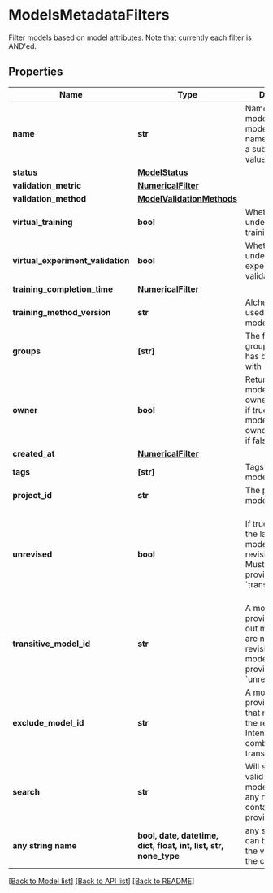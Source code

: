 # ModelsMetadataFilters

Filter models based on model attributes. Note that currently each filter is AND'ed. 

## Properties
Name | Type | Description | Notes
------------ | ------------- | ------------- | -------------
**name** | **str** | Name of the model. Will return models with names containing a subset of this value | [optional] 
**status** | [**ModelStatus**](ModelStatus.md) |  | [optional] 
**validation_metric** | [**NumericalFilter**](NumericalFilter.md) |  | [optional] 
**validation_method** | [**ModelValidationMethods**](ModelValidationMethods.md) |  | [optional] 
**virtual_training** | **bool** | Whether the model underwent virtual training or not | [optional] 
**virtual_experiment_validation** | **bool** | Whether the model underwent virtual experiment validation or not | [optional] 
**training_completion_time** | [**NumericalFilter**](NumericalFilter.md) |  | [optional] 
**training_method_version** | **str** | Alchemite version used to train the model | [optional] 
**groups** | **[str]** | The full path of groups the model has been shared with | [optional] 
**owner** | **bool** | Return only models directly owned by the user if true and only models not directly owned by the user if false. | [optional] 
**created_at** | [**NumericalFilter**](NumericalFilter.md) |  | [optional] 
**tags** | **[str]** | Tags that the model contains | [optional] 
**project_id** | **str** | The project the model belongs to. | [optional] 
**unrevised** | **bool** | If true, returns only the latest visible model of each revision chain. Must not be provided with &#x60;transitiveModelId&#x60;. | [optional]  if omitted the server will use the default value of False
**transitive_model_id** | **str** | A model id. If provided, filters out models that are not a previous revision of that model. Must not be provided with &#x60;unrevised&#x60;. | [optional] 
**exclude_model_id** | **str** | A model id. If provided, excludes that model from the results. Intended for use in combination with transitiveModelId | [optional] 
**search** | **str** | Will search over all valid fields for the model and return any models that contain the provided key | [optional] 
**any string name** | **bool, date, datetime, dict, float, int, list, str, none_type** | any string name can be used but the value must be the correct type | [optional]

[[Back to Model list]](../README.md#documentation-for-models) [[Back to API list]](../README.md#documentation-for-api-endpoints) [[Back to README]](../README.md)


